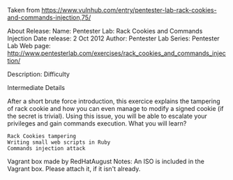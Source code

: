 Taken from https://www.vulnhub.com/entry/pentester-lab-rack-cookies-and-commands-injection,75/ 

About Release:
    Name: Pentester Lab: Rack Cookies and Commands Injection
    Date release: 2 Oct 2012
    Author: Pentester Lab
    Series: Pentester Lab
    Web page: http://www.pentesterlab.com/exercises/rack_cookies_and_commands_injection/

Description:
Difficulty

Intermediate
Details

After a short brute force introduction, this exercice explains the tampering of rack cookie and how you can even manage to modify a signed cookie (if the secret is trivial). Using this issue, you will be able to escalate your privileges and gain commands execution.
What you will learn?

    Rack Cookies tampering
    Writing small web scripts in Ruby
    Commands injection attack

Vagrant box made by RedHatAugust
Notes:
   An ISO is included in the Vagrant box. Please attach it, if it isn't already.
